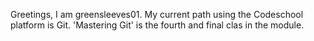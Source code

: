 Greetings, I am greensleeves01. My current path using the Codeschool platform is Git.  'Mastering Git' is the fourth and final clas in the module.
